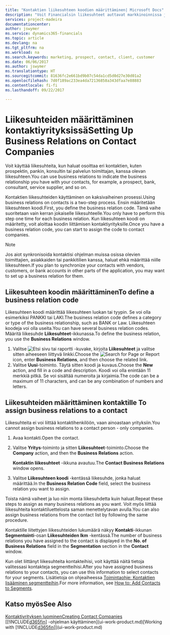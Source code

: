 ```yaml
---
title: "Kontaktien liikesuhteen koodien määrittäminen| Microsoft Docs"
description: "Voit Financialsin liikesuhteet auttavat markkinoinnissa ja niiden avulla voi ilmaista, minkälainen liikesuhde sinulla on prospektien ja asiakkaiden kanssa. Kyse voi olla esimerkiksi pankista tai palvelun toimittajasta."
services: project-madeira
documentationcenter: 
author: jswymer
ms.service: dynamics365-financials
ms.topic: article
ms.devlang: na
ms.tgt_pltfrm: na
ms.workload: na
ms.search.keywords: marketing, prospect, contact, client, customer
ms.date: 06/06/2017
ms.author: jswymer
ms.translationtype: HT
ms.sourcegitcommit: 81636fc2e661bd9b07c54da1cd5d0d27e30d01a2
ms.openlocfilehash: 7d0f189ac233ea4da72136858a343dfaa7e88883
ms.contentlocale: fi-fi
ms.lasthandoff: 09/22/2017

---
```

# <a name="setting-up-business-relations-on-contact-companies"></a><span data-ttu-id="f1049-103">Liikesuhteiden määrittäminen kontaktiyrityksissä</span><span class="sxs-lookup"><span data-stu-id="f1049-103">Setting Up Business Relations on Contact Companies</span></span>
<span data-ttu-id="f1049-104">Voit käyttää liikesuhteita, kun haluat osoittaa eri kontaktien, kuten prospektin, pankin, konsultin tai palvelun toimittajan, kanssa olevan liikesuhteen.</span><span class="sxs-lookup"><span data-stu-id="f1049-104">You can use business relations to indicate the business relationship you have with your contacts, for example, a prospect, bank, consultant, service supplier, and so on.</span></span>

<span data-ttu-id="f1049-105">Kontaktien liikesuhteiden käyttäminen on kaksivaiheinen prosessi.</span><span class="sxs-lookup"><span data-stu-id="f1049-105">Using business relations on contacts is a two-step process.</span></span> <span data-ttu-id="f1049-106">Ensin määritetään liikesuhteen koodi.</span><span class="sxs-lookup"><span data-stu-id="f1049-106">First, you define the business relation code.</span></span> <span data-ttu-id="f1049-107">Tämä vaihe suoritetaan vain kerran jokaiselle liikesuhteelle.</span><span class="sxs-lookup"><span data-stu-id="f1049-107">You only have to perform this step one time for each business relation.</span></span> <span data-ttu-id="f1049-108">Kun liikesuhteen koodi on määritetty, voit aloittaa koodin liittämisen kontaktiyrityksille.</span><span class="sxs-lookup"><span data-stu-id="f1049-108">Once you have a business relation code, you can start to assign the code to contact companies.</span></span>

> [!NOTE]  
>   <span data-ttu-id="f1049-109">Jos aiot synkronisoida kontaktisi ohjelman muissa osissa olevien toimittajien, asiakkaiden tai pankkitilien kanssa, haluat ehkä määrittää niille liikesuhteen.</span><span class="sxs-lookup"><span data-stu-id="f1049-109">If you plan to synchronize your contacts with vendors, customers, or bank accounts in other parts of the application, you may want to set up a business relation for them.</span></span>

## <a name="to-define-a-business-relation-code"></a><span data-ttu-id="f1049-110">Liikesuhteen koodin määrittäminen</span><span class="sxs-lookup"><span data-stu-id="f1049-110">To define a business relation code</span></span>
<span data-ttu-id="f1049-111">Liikesuhteen koodi määrittää liikesuhteen luokan tai tyypin. Se voi olla esimerkiksi PANKKI tai LAKI.</span><span class="sxs-lookup"><span data-stu-id="f1049-111">The business relation code defines a category or type of the business relationship, such as BANK or Law.</span></span> <span data-ttu-id="f1049-112">Liikesuhteen koodeja voi olla useita.</span><span class="sxs-lookup"><span data-stu-id="f1049-112">You can have several business relation codes.</span></span> <span data-ttu-id="f1049-113">Määritä liikesuhde **Liikesuhteet**-ikkunassa.</span><span class="sxs-lookup"><span data-stu-id="f1049-113">To define the business relation, you use the **Business Relations** window.</span></span>

1. <span data-ttu-id="f1049-114">Valitse ![Etsi sivu tai raportti](media/ui-search/search_small.png "Etsi sivu tai raportti -kuvake") -kuvake, kirjoita **Liikesuhteet** ja valitse sitten aiheeseen liittyvä linkki.</span><span class="sxs-lookup"><span data-stu-id="f1049-114">Choose the ![Search for Page or Report](media/ui-search/search_small.png "Search for Page or Report icon") icon, enter **Business Relations**, and then choose the related link.</span></span>
2. <span data-ttu-id="f1049-115">Valitse **Uusi**-toiminto. Täytä sitten koodi ja kuvaus.</span><span class="sxs-lookup"><span data-stu-id="f1049-115">Choose the **New** action, and fill in a code and description.</span></span> <span data-ttu-id="f1049-116">Koodi voi olla enintään 11 merkkiä pitkä. Se voi sisältää numeroita ja kirjaimia.</span><span class="sxs-lookup"><span data-stu-id="f1049-116">The code can be a maximum of 11 characters, and can be any combination of numbers and letters.</span></span>

## <span data-ttu-id="f1049-117"><a name="AssignBusRelContact"></a> Liikesuhteiden määrittäminen kontaktille</span><span class="sxs-lookup"><span data-stu-id="f1049-117"><a name="AssignBusRelContact"></a> To assign business relations to a contact</span></span>
<span data-ttu-id="f1049-118">Liikesuhteita ei voi liittää kontaktihenkilöön, vaan ainoastaan yrityksiin.</span><span class="sxs-lookup"><span data-stu-id="f1049-118">You cannot assign business relations to a contact person - only companies.</span></span>

1. <span data-ttu-id="f1049-119">Avaa kontakti.</span><span class="sxs-lookup"><span data-stu-id="f1049-119">Open the contact.</span></span>
2. <span data-ttu-id="f1049-120">Valitse **Yritys**-toiminto ja sitten **Liikesuhteet**-toiminto.</span><span class="sxs-lookup"><span data-stu-id="f1049-120">Choose the **Company** action, and then the **Business Relations** action.</span></span>

    <span data-ttu-id="f1049-121">**Kontaktin liikesuhteet** -ikkuna avautuu.</span><span class="sxs-lookup"><span data-stu-id="f1049-121">The **Contact Business Relations** window opens.</span></span>
3. <span data-ttu-id="f1049-122">Valitse **Liikesuhteen koodi** -kentässä liikesuhde, jonka haluat määrittää.</span><span class="sxs-lookup"><span data-stu-id="f1049-122">In the **Business Relation Code** field, select the business relation you want to assign.</span></span>

<span data-ttu-id="f1049-123">Toista nämä vaiheet ja luo niin monta liikesuhdetta kuin haluat.</span><span class="sxs-lookup"><span data-stu-id="f1049-123">Repeat these steps to assign as many business relations as you want.</span></span> <span data-ttu-id="f1049-124">Voit myös liittää liikesuhteita kontaktiluettelosta saman menettelytavan avulla.</span><span class="sxs-lookup"><span data-stu-id="f1049-124">You can also assign business relations from the contact list by following the same procedure.</span></span>

<span data-ttu-id="f1049-125">Kontaktille liitettyjen liikesuhteiden lukumäärä näkyy **Kontakti**-ikkunan **Segmentointi**-osan **Liikesuhteiden lkm** -kentässä.</span><span class="sxs-lookup"><span data-stu-id="f1049-125">The number of business relations you have assigned to the contact is displayed in the **No. of Business Relations** field in the **Segmentation** section in the **Contact** window.</span></span>

<span data-ttu-id="f1049-126">Kun olet liittänyt liikesuhteita kontakteihisi, voit käyttää näitä tietoja valitessasi kontakteja segmentteihisi.</span><span class="sxs-lookup"><span data-stu-id="f1049-126">After you have assigned business relations to your contacts, you can use this information to select contacts for your segments.</span></span> <span data-ttu-id="f1049-127">Lisätietoja on ohjeaiheessa [Toimintaohje: Kontaktien lisääminen segmentteihin](marketing-add-contact-segment.md).</span><span class="sxs-lookup"><span data-stu-id="f1049-127">For more information, see [How to: Add Contacts to Segments](marketing-add-contact-segment.md).</span></span>

## <a name="see-also"></a><span data-ttu-id="f1049-128">Katso myös</span><span class="sxs-lookup"><span data-stu-id="f1049-128">See Also</span></span>
[<span data-ttu-id="f1049-129">Kontaktiyrityksen luominen</span><span class="sxs-lookup"><span data-stu-id="f1049-129">Creating Contact Companies</span></span>](marketing-create-contact-companies.md)  
<span data-ttu-id="f1049-130">[[!INCLUDE[d365fin](includes/d365fin_md.md)] -ohjelman käyttäminen](ui-work-product.md)</span><span class="sxs-lookup"><span data-stu-id="f1049-130">[Working with [!INCLUDE[d365fin](includes/d365fin_md.md)]](ui-work-product.md)</span></span>

